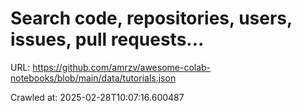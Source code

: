 # Search code, repositories, users, issues, pull requests...

URL: https://github.com/amrzv/awesome-colab-notebooks/blob/main/data/tutorials.json

Crawled at: 2025-02-28T10:07:16.600487

